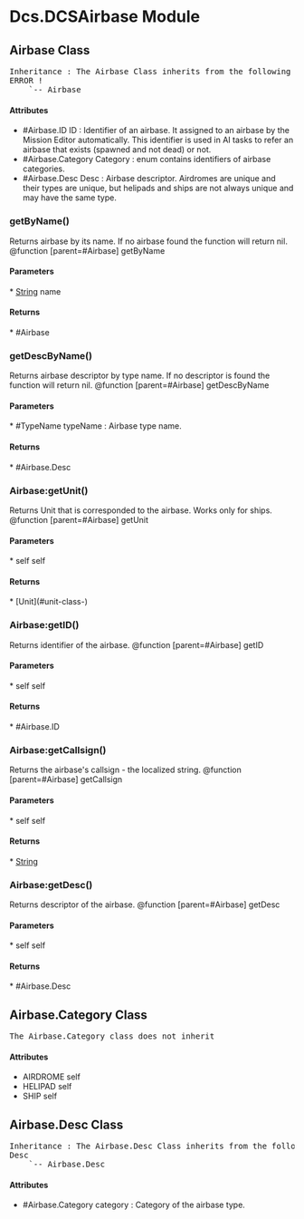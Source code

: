 # Dcs.DCSAirbase Module


## Airbase Class
<pre>
Inheritance : The Airbase Class inherits from the following parents :
ERROR !
	`-- Airbase
</pre>

<h4> Attributes </h4>

* #Airbase.ID ID : Identifier of an airbase. It assigned to an airbase by the Mission Editor automatically. This identifier is used in AI tasks to refer an airbase that exists (spawned and not dead) or not.
* #Airbase.Category Category : enum contains identifiers of airbase categories.
* #Airbase.Desc Desc : Airbase descriptor. Airdromes are unique and their types are unique, but helipads and ships are not always unique and may have the same type.


### getByName()
Returns airbase by its name. If no airbase found the function will return nil.
@function [parent=#Airbase] getByName

<h4> Parameters </h4>
* <u>String</u> name

<h4> Returns </h4>
* #Airbase 


### getDescByName()
Returns airbase descriptor by type name. If no descriptor is found the function will return nil.
@function [parent=#Airbase] getDescByName

<h4> Parameters </h4>
* #TypeName typeName : Airbase type name.

<h4> Returns </h4>
* #Airbase.Desc 


### Airbase:getUnit()
Returns Unit that is corresponded to the airbase. Works only for ships.
@function [parent=#Airbase] getUnit

<h4> Parameters </h4>
* self self

<h4> Returns </h4>
* [Unit](#unit-class-) 


### Airbase:getID()
Returns identifier of the airbase.
@function [parent=#Airbase] getID

<h4> Parameters </h4>
* self self

<h4> Returns </h4>
* #Airbase.ID 


### Airbase:getCallsign()
Returns the airbase's callsign - the localized string.
@function [parent=#Airbase] getCallsign

<h4> Parameters </h4>
* self self

<h4> Returns </h4>
* <u>String</u> 


### Airbase:getDesc()
Returns descriptor of the airbase.
@function [parent=#Airbase] getDesc

<h4> Parameters </h4>
* self self

<h4> Returns </h4>
* #Airbase.Desc 


## Airbase.Category Class
<pre>
The Airbase.Category class does not inherit
</pre>

<h4> Attributes </h4>

* AIRDROME self
* HELIPAD self
* SHIP self


## Airbase.Desc Class
<pre>
Inheritance : The Airbase.Desc Class inherits from the following parents :
Desc
	`-- Airbase.Desc
</pre>

<h4> Attributes </h4>

* #Airbase.Category category : Category of the airbase type.


